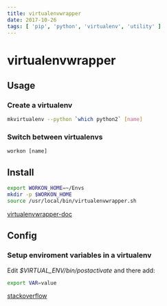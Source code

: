 ```yaml
---
title: virtualenvwrapper
date: 2017-10-26
tags: [ 'pip', 'python', 'virtualenv', 'utility' ]
---
```


# virtualenvwrapper

## Usage

### Create a virtualenv

```bash
mkvirtualenv --python `which python2` [name]
```

### Switch between virtualenvs

`workon [name]`

## Install

```bash
export WORKON_HOME=~/Envs
mkdir -p $WORKON_HOME
source /usr/local/bin/virtualenvwrapper.sh
```

[virtualenvwrapper-doc](https://virtualenvwrapper.readthedocs.io/en/latest/)

## Config

### Setup enviroment variables in a virtualenv

Edit *$VIRTUAL_ENV/bin/postactivate* and there add:

```bash
export VAR=value
```

[stackoverflow](https://stackoverflow.com/questions/9554087/setting-an-environment-variable-in-virtualenv)
